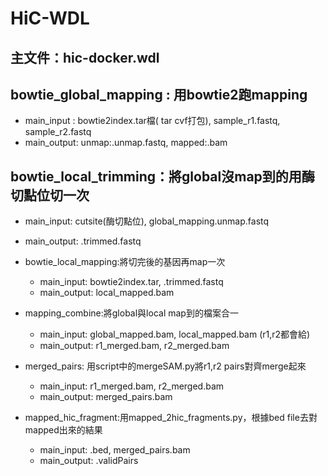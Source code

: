 HiC-WDL
===
主文件：hic-docker.wdl  
---
## bowtie_global_mapping : 用bowtie2跑mapping  
* main_input : bowtie2index.tar檔( tar cvf打包), sample_r1.fastq, sample_r2.fastq  
* main_output: unmap:.unmap.fastq, mapped:.bam  

## bowtie_local_trimming：將global沒map到的用酶切點位切一次  
* main_input: cutsite(酶切點位), global_mapping.unmap.fastq  
* main_output: .trimmed.fastq  

* bowtie_local_mapping:將切完後的基因再map一次  
    * main_input: bowtie2index.tar, .trimmed.fastq  
    * main_output: local_mapped.bam  

* mapping_combine:將global與local map到的檔案合一  
    * main_input: global_mapped.bam, local_mapped.bam (r1,r2都會給)  
    * main_output: r1_merged.bam, r2_merged.bam  

* merged_pairs: 用script中的mergeSAM.py將r1,r2 pairs對齊merge起來  
    * main_input: r1_merged.bam, r2_merged.bam  
    * main_output: merged_pairs.bam  

* mapped_hic_fragment:用mapped_2hic_fragments.py，根據bed file去對mapped出來的結果  
    * main_input: .bed, merged_pairs.bam  
    * main_output: .validPairs  

